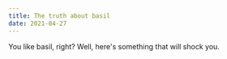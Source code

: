 ```yaml
---
title: The truth about basil
date: 2021-04-27
---
```


You like basil, right? Well, here's something that will shock you.
